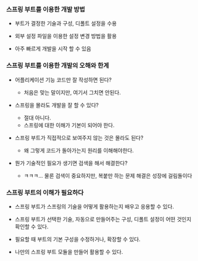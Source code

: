
### 스프링 부트를 이용한 개발 방법

- 부트가 결정한 기술과 구성, 디폴트 설정을 수용

- 외부 설정 파일을 이용한 설정 변경 방법을 활용

- 아주 빠르게 개발을 시작 할 수 있음



### 스프링 부트를 이용한 개발의 오해와 한계

- 어플리케이션 기능 코드만 잘 작성하면 된다? 
	- 처음은 맞는 말이지만, 여기서 그치면 안된다.

- 스프링을 몰라도 개발을 잘 할 수 있다?
	- 절대 아니다.
	- 스프링에 대한 이해가 기본이 되어야 한다.

- 스프링 부트가 직접적으로 보여주지 않는 것은 몰라도 된다?
	- 왜 그렇게 코드가 돌아가는지 원리를 이해해야한다.

- 뭔가 기술적인 필요가 생기면 검색을 해서 해결한다? 
	- ㅋㅋㅋ... 물론 검색이 중요하지만, 복붙만 하는 문제 해결은 성장에 걸림돌이다



### 스프링 부트의 이해가 필요하다

- 스프링 부트가 스프링의 기술을 어떻게 활용하는지 배우고 응용할 수 있다.

- 스프링 부트가 선택한 기술, 자동으로 만들어주는 구성, 디폴트 설정이 어떤 것인지 확인할 수 있다.

- 필요할 때 부트의 기본 구성을 수정하거나, 확장할 수 있다.

- 나만의 스프링 부트 모듈을 만들어 활용할 수 있다. 